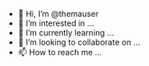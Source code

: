 - 👋 Hi, I’m @themauser
- 👀 I’m interested in ...
- 🌱 I’m currently learning ...
- 💞️ I’m looking to collaborate on ...
- 📫 How to reach me ...

<!---
themauser/themauser is a ✨ special ✨ repository because its `README.md` (this file) appears on your GitHub profile.
You can click the Preview link to take a look at your changes.
--->
